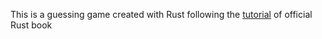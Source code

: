 This is a guessing game created with Rust following the [tutorial](https://doc.rust-lang.org/book/ch02-00-guessing-game-tutorial.html) of official Rust book
